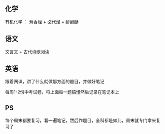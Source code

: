 ## 化学

  有机化学 ： 芳香烃 + 卤代烃 + 醇酚醚
  
## 语文

  文言文 + 古代诗歌阅读
   
## 英语
 
  跟着网课，讲了什么就做那方面的题目，并做好笔记
  
  每周1-2份中考试卷，将上面每一题搞懂然后记录在笔记本上
   
## PS

  每个周末都要复习，看一遍笔记，然后作题目，全科都是如此，周末就专门拿来复习了

